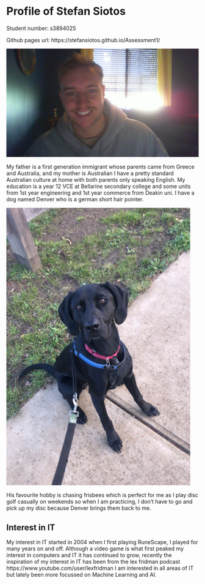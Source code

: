 <h1>Profile of Stefan Siotos</h1>
<p>Student number: s3894025 </p>
<p>Github pages url: https://stefansiotos.github.io/Assessment1/ </p>
<img src="https://github.com/STEFANSiotos/Assessment1/blob/gh-pages/jpeg.jpg">
<p> My father is a first generation immigrant whose parents came from Greece and Australia, and my mother is Australian I have a pretty standard Australian culture at home with both parents only speaking English. My education is a year 12 VCE at Bellarine secondary college and some units from 1st year engineering and 1st year commerce from Deakin uni. I have a dog named Denver who is a german short hair pointer. </p>
<img src="https://github.com/STEFANSiotos/Assessment1/blob/gh-pages/dog.png">
<p> His favourite hobby is chasing frisbees which is perfect for me as I play disc golf casually on weekends so when I am practicing, I don’t have to go and pick up my disc because Denver brings them back to me. </p>
<h2> Interest in IT </h2>
<p> My interest in IT started in 2004 when I first playing RuneScape, I played for many years on and off. Although a video game is what first peaked my interest in computers and IT it has continued to grow, recently the inspiration of my interest in IT has been from the lex fridman podcast https://www.youtube.com/user/lexfridman I am interested in all areas of IT but lately been more focussed on Machine Learning and AI. </p>



